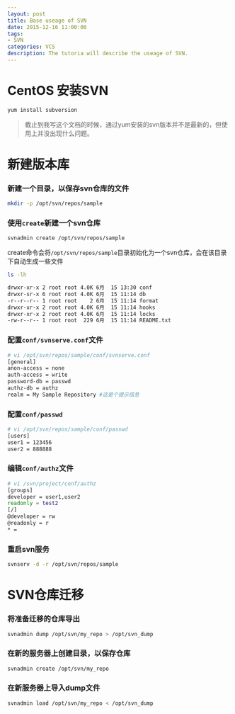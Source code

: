 ```yaml
---
layout: post
title: Base useage of SVN
date: 2015-12-16 11:00:00
tags:
- SVN
categories: VCS
description: The tutoria will describe the useage of SVN.
---
```



# CentOS 安装SVN
```bash
yum install subversion
```
> 截止到我写这个文档的时候，通过yum安装的svn版本并不是最新的，但使用上并没出现什么问题。

# 新建版本库
### 新建一个目录，以保存svn仓库的文件
```bash
mkdir -p /opt/svn/repos/sample
```
### 使用`create`新建一个svn仓库
```bash
svnadmin create /opt/svn/repos/sample
```
create命令会将`/opt/svn/repos/sample`目录初始化为一个svn仓库，会在该目录下自动生成一些文件
```bash
ls -lh

drwxr-xr-x 2 root root 4.0K 6月  15 13:30 conf
drwxr-sr-x 6 root root 4.0K 6月  15 11:14 db
-r--r--r-- 1 root root    2 6月  15 11:14 format
drwxr-xr-x 2 root root 4.0K 6月  15 11:14 hooks
drwxr-xr-x 2 root root 4.0K 6月  15 11:14 locks
-rw-r--r-- 1 root root  229 6月  15 11:14 README.txt
```
### 配置`conf/svnserve.conf`文件
```bash
# vi /opt/svn/repos/sample/conf/svnserve.conf   
[general]   
anon-access = none   
auth-access = write   
password-db = passwd   
authz-db = authz   
realm = My Sample Repository #这是个提示信息  
```
### 配置`conf/passwd`
```bash
# vi /opt/svn/repos/sample/conf/passwd   
[users]   
user1 = 123456
user2 = 888888
```
### 编辑`conf/authz`文件
```bash
# vi /svn/project/conf/authz   
[groups]   
developer = user1,user2   
readonly = test2   
[/]   
@developer = rw   
@readonly = r   
* =  
```
### 重启svn服务
```bash
svnserv -d -r /opt/svn/repos/sample
```

# SVN仓库迁移
### 将准备迁移的仓库导出
```bash
svnadmin dump /opt/svn/my_repo > /opt/svn_dump
```
### 在新的服务器上创建目录，以保存仓库
```bash
svnadmin create /opt/svn/my_repo
```
### 在新服务器上导入dump文件
```bash
svnadmin load /opt/svn/my_repo < /opt/svn_dump
```

